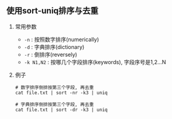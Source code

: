 ## 使用sort-uniq排序与去重

1. 常用参数

   * `-n`       :  按照数字排序(numerically)
   * `-d`       :  字典排序(dictionary)
   * `-r`       :  倒排序(reversely)
   * `-k N1,N2` :  按哪几个字段排序(keywords), 字段序号是1,2...N

2. 例子

   ```
   # 数字排序倒排按第三个字段, 再去重
   cat file.txt | sort -nr -k3 | uniq 

   # 字典排序倒排按第三个字段, 再去重
   cat file.txt | sort -dr -k3 | uniq 
   ```
